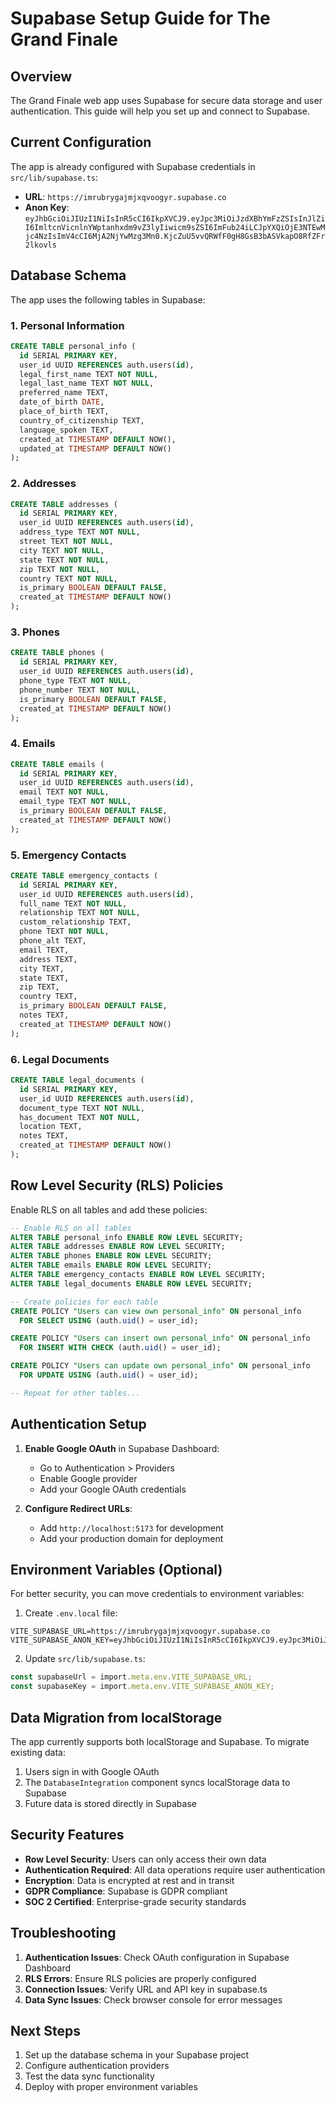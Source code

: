 # Supabase Setup Guide for The Grand Finale

## Overview
The Grand Finale web app uses Supabase for secure data storage and user authentication. This guide will help you set up and connect to Supabase.

## Current Configuration
The app is already configured with Supabase credentials in `src/lib/supabase.ts`:
- **URL**: `https://imrubrygajmjxqvoogyr.supabase.co`
- **Anon Key**: `eyJhbGciOiJIUzI1NiIsInR5cCI6IkpXVCJ9.eyJpc3MiOiJzdXBhYmFzZSIsInJlZiI6ImltcnVicnlnYWptanhxdm9vZ3lyIiwicm9sZSI6ImFub24iLCJpYXQiOjE3NTEwMjc4NzIsImV4cCI6MjA2NjYwMzg3Mn0.KjcZuU5vvQRWfF0gH8GsB3bASVkapO8RfZFr2lkovls`

## Database Schema
The app uses the following tables in Supabase:

### 1. Personal Information
```sql
CREATE TABLE personal_info (
  id SERIAL PRIMARY KEY,
  user_id UUID REFERENCES auth.users(id),
  legal_first_name TEXT NOT NULL,
  legal_last_name TEXT NOT NULL,
  preferred_name TEXT,
  date_of_birth DATE,
  place_of_birth TEXT,
  country_of_citizenship TEXT,
  language_spoken TEXT,
  created_at TIMESTAMP DEFAULT NOW(),
  updated_at TIMESTAMP DEFAULT NOW()
);
```

### 2. Addresses
```sql
CREATE TABLE addresses (
  id SERIAL PRIMARY KEY,
  user_id UUID REFERENCES auth.users(id),
  address_type TEXT NOT NULL,
  street TEXT NOT NULL,
  city TEXT NOT NULL,
  state TEXT NOT NULL,
  zip TEXT NOT NULL,
  country TEXT NOT NULL,
  is_primary BOOLEAN DEFAULT FALSE,
  created_at TIMESTAMP DEFAULT NOW()
);
```

### 3. Phones
```sql
CREATE TABLE phones (
  id SERIAL PRIMARY KEY,
  user_id UUID REFERENCES auth.users(id),
  phone_type TEXT NOT NULL,
  phone_number TEXT NOT NULL,
  is_primary BOOLEAN DEFAULT FALSE,
  created_at TIMESTAMP DEFAULT NOW()
);
```

### 4. Emails
```sql
CREATE TABLE emails (
  id SERIAL PRIMARY KEY,
  user_id UUID REFERENCES auth.users(id),
  email TEXT NOT NULL,
  email_type TEXT NOT NULL,
  is_primary BOOLEAN DEFAULT FALSE,
  created_at TIMESTAMP DEFAULT NOW()
);
```

### 5. Emergency Contacts
```sql
CREATE TABLE emergency_contacts (
  id SERIAL PRIMARY KEY,
  user_id UUID REFERENCES auth.users(id),
  full_name TEXT NOT NULL,
  relationship TEXT NOT NULL,
  custom_relationship TEXT,
  phone TEXT NOT NULL,
  phone_alt TEXT,
  email TEXT,
  address TEXT,
  city TEXT,
  state TEXT,
  zip TEXT,
  country TEXT,
  is_primary BOOLEAN DEFAULT FALSE,
  notes TEXT,
  created_at TIMESTAMP DEFAULT NOW()
);
```

### 6. Legal Documents
```sql
CREATE TABLE legal_documents (
  id SERIAL PRIMARY KEY,
  user_id UUID REFERENCES auth.users(id),
  document_type TEXT NOT NULL,
  has_document TEXT NOT NULL,
  location TEXT,
  notes TEXT,
  created_at TIMESTAMP DEFAULT NOW()
);
```

## Row Level Security (RLS) Policies
Enable RLS on all tables and add these policies:

```sql
-- Enable RLS on all tables
ALTER TABLE personal_info ENABLE ROW LEVEL SECURITY;
ALTER TABLE addresses ENABLE ROW LEVEL SECURITY;
ALTER TABLE phones ENABLE ROW LEVEL SECURITY;
ALTER TABLE emails ENABLE ROW LEVEL SECURITY;
ALTER TABLE emergency_contacts ENABLE ROW LEVEL SECURITY;
ALTER TABLE legal_documents ENABLE ROW LEVEL SECURITY;

-- Create policies for each table
CREATE POLICY "Users can view own personal_info" ON personal_info
  FOR SELECT USING (auth.uid() = user_id);

CREATE POLICY "Users can insert own personal_info" ON personal_info
  FOR INSERT WITH CHECK (auth.uid() = user_id);

CREATE POLICY "Users can update own personal_info" ON personal_info
  FOR UPDATE USING (auth.uid() = user_id);

-- Repeat for other tables...
```

## Authentication Setup
1. **Enable Google OAuth** in Supabase Dashboard:
   - Go to Authentication > Providers
   - Enable Google provider
   - Add your Google OAuth credentials

2. **Configure Redirect URLs**:
   - Add `http://localhost:5173` for development
   - Add your production domain for deployment

## Environment Variables (Optional)
For better security, you can move credentials to environment variables:

1. Create `.env.local` file:
```env
VITE_SUPABASE_URL=https://imrubrygajmjxqvoogyr.supabase.co
VITE_SUPABASE_ANON_KEY=eyJhbGciOiJIUzI1NiIsInR5cCI6IkpXVCJ9.eyJpc3MiOiJzdXBhYmFzZSIsInJlZiI6ImltcnVicnlnYWptanhxdm9vZ3lyIiwicm9sZSI6ImFub24iLCJpYXQiOjE3NTEwMjc4NzIsImV4cCI6MjA2NjYwMzg3Mn0.KjcZuU5vvQRWfF0gH8GsB3bASVkapO8RfZFr2lkovls
```

2. Update `src/lib/supabase.ts`:
```typescript
const supabaseUrl = import.meta.env.VITE_SUPABASE_URL;
const supabaseKey = import.meta.env.VITE_SUPABASE_ANON_KEY;
```

## Data Migration from localStorage
The app currently supports both localStorage and Supabase. To migrate existing data:

1. Users sign in with Google OAuth
2. The `DatabaseIntegration` component syncs localStorage data to Supabase
3. Future data is stored directly in Supabase

## Security Features
- **Row Level Security**: Users can only access their own data
- **Authentication Required**: All data operations require user authentication
- **Encryption**: Data is encrypted at rest and in transit
- **GDPR Compliance**: Supabase is GDPR compliant
- **SOC 2 Certified**: Enterprise-grade security standards

## Troubleshooting
1. **Authentication Issues**: Check OAuth configuration in Supabase Dashboard
2. **RLS Errors**: Ensure RLS policies are properly configured
3. **Connection Issues**: Verify URL and API key in supabase.ts
4. **Data Sync Issues**: Check browser console for error messages

## Next Steps
1. Set up the database schema in your Supabase project
2. Configure authentication providers
3. Test the data sync functionality
4. Deploy with proper environment variables 